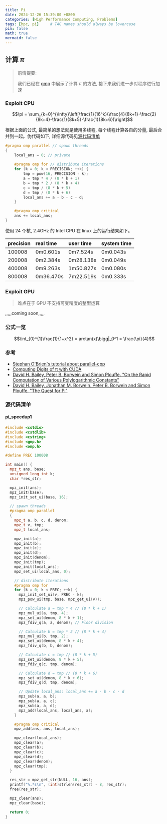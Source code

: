 ```yaml
---
title: Pi
date: 2024-12-26 15:39:00 +0800
categories: [High Performance Computing, Problems]
tags: [hpc, pi]     # TAG names should always be lowercase
pin: false
math: true
mermaid: false
---
```


## 计算 $\pi$

> 前情提要:
>
> 我们已经在 [gmp](/blog/posts/gmp/) 中展示了计算 $\pi$ 的方法, 接下来我们进一步对程序进行加速

### Exploit CPU

$$\pi = \sum_{k=0}^{\infty}\left[\frac{1}{16^k}(\frac{4}{8k+1}-\frac{2}{8k+4}-\frac{1}{8k+5}-\frac{1}{8k+6})\right]$$

根据上面的公式, 最简单的想法就是使用多线程, 每个线程计算各自的分量, 最后合并到一起。伪代码如下, 详细源代码见[源代码清单](#pi_speedup1)

```cpp
#pragma omp parallel // spawn threads
{
    local_ans = 0; // private
    
    #pragma omp for // distribute iterations
    for (k = 0; k < PRECISION; ++k) {
        tmp = pow(16, PRECISION - k);
        a = tmp * 4 / (8 * k + 1)
        b = tmp * 2 / (8 * k + 4)
        c = tmp / (8 * k + 5)
        d = tmp / (8 * k + 6)
        local_ans += a - b - c - d;
    }

    #pragma omp critical
    ans += local_ans;
}
```

使用 24 个核, 2.4GHz 的 Intel CPU 在 linux 上的运行结果如下。

| precision | real time | user time | system time |
| :-------- | :-------- | :-------- | :---------- |
| 100008    | 0m0.601s  | 0m7.524s  | 0m0.043s    |
| 200008    | 0m2.384s  | 0m28.138s | 0m0.049s    |
| 400008    | 0m9.263s  | 1m50.827s | 0m0.080s    |
| 800008    | 0m36.470s | 7m22.519s | 0m0.333s    |


### Exploit GPU

> 难点在于 GPU 不支持可变精度的整型运算

,,,,,coming soon,,,,,

### 公式一览

$$\int_{0}^{1}\frac{1}{1+x^2} = arctan(x)\bigg|_0^1 = \frac{\pi}{4}$$

### 参考

- [Stephan O'Brien's tutorial about parallel-cpp](https://www.physics.mcgill.ca/~obriens/Tutorials/parallel-cpp/)
- [Computing Digits of π with CUDA](http://www.karrels.org/pi/)
- [David H. Bailey, Peter B. Borwein and Simon Plouffe. "On the Rapid Computation of Various Polylogarithmic Constants"](https://www.davidhbailey.com/dhbpapers/digits.pdf)
- [David H. Bailey, Jonathan M. Borwein, Peter B. Borwein and Simon Plouffe. "The Quest for Pi"](https://www.davidhbailey.com//dhbpapers/pi-quest.pdf)

### 源代码清单

#### pi_speedup1

```cpp
#include <cstdio>
#include <cstdlib>
#include <cstring>
#include <gmp.h>
#include <omp.h>

#define PREC 100008

int main() {
  mpz_t ans, base;
  unsigned long int k;
  char *res_str;

  mpz_init(ans);
  mpz_init(base);
  mpz_init_set_ui(base, 16);

  // spawn threads
  #pragma omp parallel
  {
    mpz_t a, b, c, d, denom;
    mpz_t v, tmp;
    mpz_t local_ans;

    mpz_init(a);
    mpz_init(b);
    mpz_init(c);
    mpz_init(d);
    mpz_init(denom);
    mpz_init(tmp);
    mpz_init(local_ans);
    mpz_set_ui(local_ans, 0);

    // distribute iterations
    #pragma omp for
    for (k = 0; k < PREC; ++k) {
      mpz_init_set_ui(v, PREC - k);
      mpz_pow_ui(tmp, base, mpz_get_ui(v));

      // Calculate a = tmp * 4 // (8 * k + 1)
      mpz_mul_ui(a, tmp, 4);
      mpz_set_ui(denom, 8 * k + 1);
      mpz_fdiv_q(a, a, denom); // Floor division

      // Calculate b = tmp * 2 // (8 * k + 4)
      mpz_mul_ui(b, tmp, 2);
      mpz_set_ui(denom, 8 * k + 4);
      mpz_fdiv_q(b, b, denom);

      // Calculate c = tmp // (8 * k + 5)
      mpz_set_ui(denom, 8 * k + 5);
      mpz_fdiv_q(c, tmp, denom);

      // Calculate d = tmp // (8 * k + 6)
      mpz_set_ui(denom, 8 * k + 6);
      mpz_fdiv_q(d, tmp, denom);

      // Update local_ans: local_ans += a - b - c - d
      mpz_sub(a, a, b);
      mpz_sub(a, a, c);
      mpz_sub(a, a, d);
      mpz_add(local_ans, local_ans, a);
    }

    #pragma omp critical
    mpz_add(ans, ans, local_ans);

    mpz_clear(local_ans);
    mpz_clear(a);
    mpz_clear(b);
    mpz_clear(c);
    mpz_clear(d);
    mpz_clear(denom);
    mpz_clear(tmp);
  }

  res_str = mpz_get_str(NULL, 16, ans);
  printf("%.*s\n", (int)strlen(res_str) - 8, res_str);
  free(res_str);

  mpz_clear(ans);
  mpz_clear(base);

  return 0;
}
```
